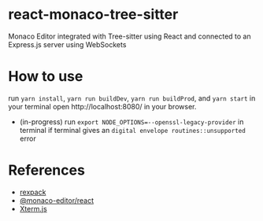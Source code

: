 # react-monaco-tree-sitter
Monaco Editor integrated with Tree-sitter using React and connected to an Express.js server using WebSockets

# How to use
run `yarn install`, `yarn run buildDev`, `yarn run buildProd`, and `yarn start` in your terminal
open http://localhost:8080/ in your browser.
* (in-progress) run `export NODE_OPTIONS=--openssl-legacy-provider` in terminal if terminal gives an `digital envelope routines::unsupported` error


# References
* [rexpack](https://github.com/bengrunfeld/rexpack)
* [@monaco-editor/react](https://github.com/suren-atoyan/monaco-react)
* [Xterm.js](https://github.com/xtermjs/xterm.js/)